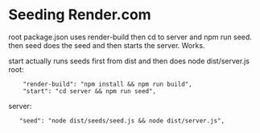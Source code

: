 # Seeding Render.com


root package.json uses render-build then 
cd to server and npm run seed. then seed does the seed and then starts the server. Works. 

start actually runs seeds first from dist and then does node dist/server.js
root:
````
    "render-build": "npm install && npm run build",
    "start": "cd server && npm run seed",

````
server:
```
   "seed": "node dist/seeds/seed.js && node dist/server.js",
   ```